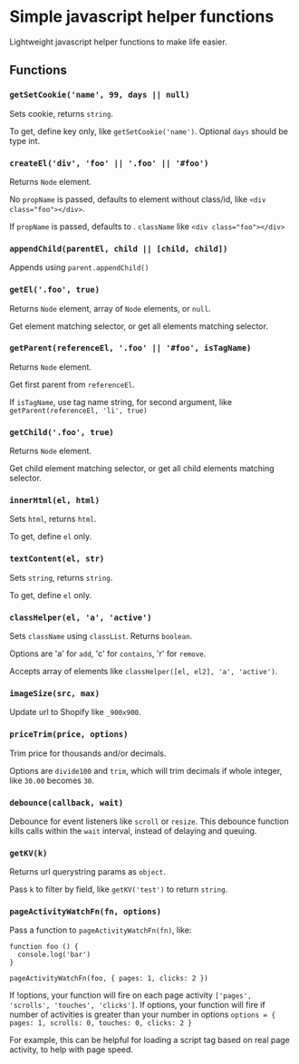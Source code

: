 # Simple javascript helper functions

Lightweight javascript helper functions to make life easier.

## Functions

### `getSetCookie('name', 99, days || null)`

Sets cookie, returns `string`.

To get, define key only, like `getSetCookie('name')`. Optional `days` should be type int.

### `createEl('div', 'foo' || '.foo' || '#foo')`

Returns `Node` element.

No `propName` is passed, defaults to element without class/id, like `<div class="foo"></div>`.

If `propName` is passed, defaults to  . `className` like `<div class="foo"></div>`

### `appendChild(parentEl, child || [child, child])`

Appends using `parent.appendChild()`

### `getEl('.foo', true)`

Returns `Node` element, array of `Node` elements, or `null`.

Get element matching selector, or get all elements matching selector.

### `getParent(referenceEl, '.foo' || '#foo', isTagName)`

Returns `Node` element.

Get first parent from `referenceEl`.

If `isTagName`, use tag name string, for second argument, like `getParent(referenceEl, 'li', true)`

### `getChild('.foo', true)`

Returns `Node` element.

Get child element matching selector, or get all child elements matching selector.

### `innerHtml(el, html)`

Sets `html`, returns `html`.

To get, define `el` only.

### `textContent(el, str)`

Sets `string`, returns `string`.

To get, define `el` only.

### `classHelper(el, 'a', 'active')`

Sets `className` using `classList`. Returns `boolean`.

Options are 'a' for `add`, 'c' for `contains`, 'r' for `remove`.

Accepts array of elements like `classHelper([el, el2], 'a', 'active')`.

### `imageSize(src, max)`

Update url to Shopify like `_900x900`.

### `priceTrim(price, options)`

Trim price for thousands and/or decimals.

Options are `divide100` and `trim`, which will trim decimals if whole integer, like `30.00` becomes `30`.

### `debounce(callback, wait)`

Debounce for event listeners like `scroll` or `resize`. This debounce function kills calls within the `wait` interval, instead of delaying and queuing.

### `getKV(k)`

Returns url querystring params as `object`.

Pass `k` to filter by field, like `getKV('test')` to return `string`.

### `pageActivityWatchFn(fn, options)`

Pass a function to `pageActivityWatchFn(fn)`, like:

```
function foo () { 
  console.log('bar') 
}

pageActivityWatchFn(foo, { pages: 1, clicks: 2 })
```

If !options, your function will fire on each page activity `['pages', 'scrolls', 'touches', 'clicks']`. If options, your function will fire if number of activities is greater than your number in options `options = { pages: 1, scrolls: 0, touches: 0, clicks: 2 }` 

For example, this can be helpful for loading a script tag based on real page activity, to help with page speed.
